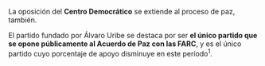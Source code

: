 La oposición del **Centro Democrático** se extiende al proceso de paz, también.

El partido fundado por Álvaro Uribe se destaca por ser **el único partido que se opone públicamente al Acuerdo de Paz con las FARC**, y <span id="guerra">es el único partido cuyo porcentaje de apoyo disminuye</span> en este período<sup>1</sup>.